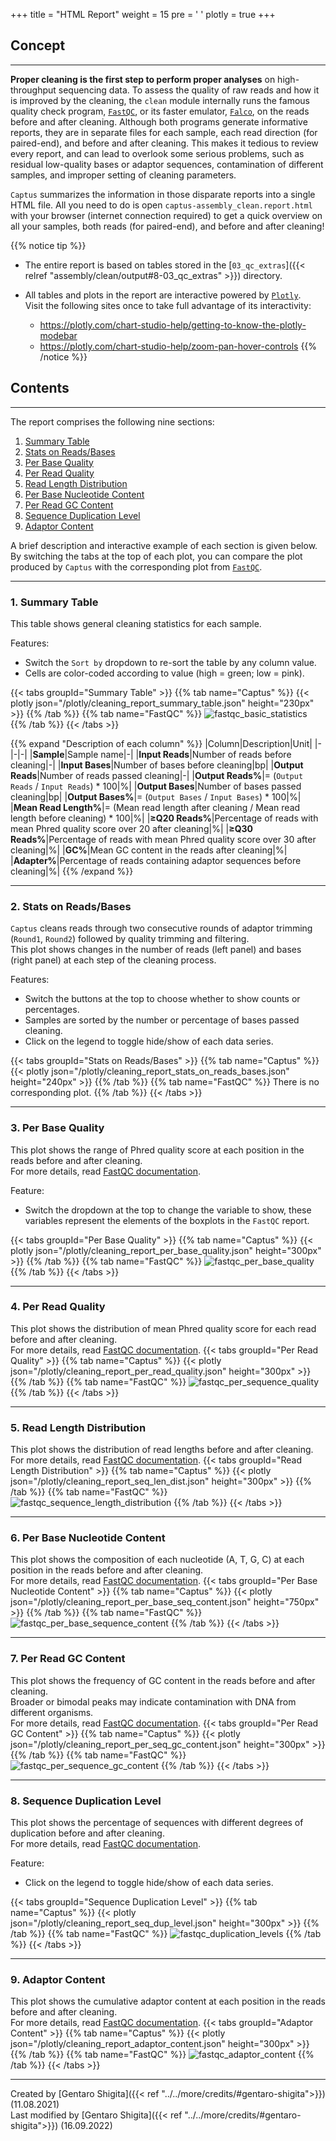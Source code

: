 +++
title = "HTML Report"
weight = 15
pre = '<i class="fas fa-chart-bar"></i> '
plotly = true
+++

## Concept

---
**Proper cleaning is the first step to perform proper analyses** on high-throughput sequencing data.
To assess the quality of raw reads and how it is improved by the cleaning, the `clean` module internally runs the famous quality check program, [`FastQC`](https://www.bioinformatics.babraham.ac.uk/projects/fastqc), or its faster emulator, [`Falco`](https://github.com/smithlabcode/falco), on the reads before and after cleaning.
Although both programs generate informative reports, they are in separate files for each sample, each read direction (for paired-end), and before and after cleaning.
This makes it tedious to review every report, and can lead to overlook some serious problems, such as residual low-quality bases or adaptor sequences, contamination of different samples, and improper setting of cleaning parameters.

`Captus` summarizes the information in those disparate reports into a single HTML file. All you need to do is open `captus-assembly_clean.report.html` with your browser (internet connection required) to get a quick overview on all your samples, both reads (for paired-end), and before and after cleaning!

{{% notice tip %}}

- The entire report is based on tables stored in the [`03_qc_extras`]({{< relref "assembly/clean/output#8-03_qc_extras" >}}) directory.
- All tables and plots in the report are interactive powered by [`Plotly`](https://plotly.com/python).  
Visit the following sites once to take full advantage of its interactivity:

  - <https://plotly.com/chart-studio-help/getting-to-know-the-plotly-modebar>
  - <https://plotly.com/chart-studio-help/zoom-pan-hover-controls>
{{% /notice %}}

## Contents

---
The report comprises the following nine sections:

1. [Summary Table](#1-summary-table)
2. [Stats on Reads/Bases](#2-stats-on-readsbases)
3. [Per Base Quality](#3-per-base-quality)
4. [Per Read Quality](#4-per-read-quality)
5. [Read Length Distribution](#5-read-length-distribution)
6. [Per Base Nucleotide Content](#6-per-base-nucleotide-content)
7. [Per Read GC Content](#7-per-read-gc-content)
8. [Sequence Duplication Level](#8-sequence-duplication-level)
9. [Adaptor Content](#9-adaptor-content)

A brief description and interactive example of each section is given below.  
By switching the tabs at the top of each plot, you can compare the plot produced by `Captus` with the corresponding plot from [`FastQC`](https://www.bioinformatics.babraham.ac.uk/projects/fastqc).

---

### 1. Summary Table

This table shows general cleaning statistics for each sample.

Features:

- Switch the `Sort by` dropdown to re-sort the table by any column value.
- Cells are color-coded according to value (high = green; low = pink).

{{< tabs groupId="Summary Table" >}}
{{% tab name="Captus" %}}
{{< plotly json="/plotly/cleaning_report_summary_table.json" height="230px" >}}
{{% /tab %}}
{{% tab name="FastQC" %}}
![fastqc_basic_statistics](/captus.docs/images/fastqc_basic_statistics.png?height=200px)
{{% /tab %}}
{{< /tabs >}}

{{% expand "Description of each column" %}}
|Column|Description|Unit|
|-|-|-|
|**Sample**|Sample name|-|
|**Input Reads**|Number of reads before cleaning|-|
|**Input Bases**|Number of bases before cleaning|bp|
|**Output Reads**|Number of reads passed cleaning|-|
|**Output Reads%**|= (`Output Reads` / `Input Reads`) * 100|%|
|**Output Bases**|Number of bases passed cleaning|bp|
|**Output Bases%**|= (`Output Bases` / `Input Bases`) * 100|%|
|**Mean Read Length%**|= (Mean read length after cleaning / Mean read length before cleaning) * 100|%|
|**≥Q20 Reads%**|Percentage of reads with mean Phred quality score over 20 after cleaning|%|
|**≥Q30 Reads%**|Percentage of reads with mean Phred quality score over 30 after cleaning|%|
|**GC%**|Mean GC content in the reads after cleaning|%|
|**Adapter%**|Percentage of reads containing adaptor sequences before cleaning|%|
{{% /expand %}}

---

### 2. Stats on Reads/Bases

`Captus` cleans reads through two consecutive rounds of adaptor trimming (`Round1`, `Round2`) followed by quality trimming and filtering.  
This plot shows changes in the number of reads (left panel) and bases (right panel) at each step of the cleaning process.

Features:

- Switch the buttons at the top to choose whether to show counts or percentages.
- Samples are sorted by the number or percentage of bases passed cleaning.
- Click on the legend to toggle hide/show of each data series.

{{< tabs groupId="Stats on Reads/Bases" >}}
{{% tab name="Captus" %}}
{{< plotly json="/plotly/cleaning_report_stats_on_reads_bases.json" height="240px" >}}
{{% /tab %}}
{{% tab name="FastQC" %}}
There is no corresponding plot.
{{% /tab %}}
{{< /tabs >}}

---

### 3. Per Base Quality

This plot shows the range of Phred quality score at each position in the reads before and after cleaning.  
For more details, read [<i class="fab fa-readme"></i> FastQC documentation](https://www.bioinformatics.babraham.ac.uk/projects/fastqc/Help/3%20Analysis%20Modules/2%20Per%20Base%20Sequence%20Quality.html).  

Feature:

- Switch the dropdown at the top to change the variable to show, these variables represent the elements of the boxplots in the `FastQC` report.

{{< tabs groupId="Per Base Quality" >}}
{{% tab name="Captus" %}}
{{< plotly json="/plotly/cleaning_report_per_base_quality.json" height="300px" >}}
{{% /tab %}}
{{% tab name="FastQC" %}}
![fastqc_per_base_quality](/captus.docs/images/fastqc_per_base_quality.png?height=300px)
{{% /tab %}}
{{< /tabs >}}

---

### 4. Per Read Quality

This plot shows the distribution of mean Phred quality score for each read before and after cleaning.  
For more details, read [<i class="fab fa-readme"></i> FastQC documentation](https://www.bioinformatics.babraham.ac.uk/projects/fastqc/Help/3%20Analysis%20Modules/3%20Per%20Sequence%20Quality%20Scores.html).
{{< tabs groupId="Per Read Quality" >}}
{{% tab name="Captus" %}}
{{< plotly json="/plotly/cleaning_report_per_read_quality.json" height="300px" >}}
{{% /tab %}}
{{% tab name="FastQC" %}}
![fastqc_per_sequence_quality](/captus.docs/images/fastqc_per_sequence_quality.png?height=300px)
{{% /tab %}}
{{< /tabs >}}

---

### 5. Read Length Distribution

This plot shows the distribution of read lengths before and after cleaning.  
For more details, read [<i class="fab fa-readme"></i> FastQC documentation](https://www.bioinformatics.babraham.ac.uk/projects/fastqc/Help/3%20Analysis%20Modules/7%20Sequence%20Length%20Distribution.html).
{{< tabs groupId="Read Length Distribution" >}}
{{% tab name="Captus" %}}
{{< plotly json="/plotly/cleaning_report_seq_len_dist.json" height="300px" >}}
{{% /tab %}}
{{% tab name="FastQC" %}}
![fastqc_sequence_length_distribution](/captus.docs/images/fastqc_sequence_length_distribution.png?height=300px)
{{% /tab %}}
{{< /tabs >}}

---

### 6. Per Base Nucleotide Content

This plot shows the composition of each nucleotide (A, T, G, C) at each position in the reads before and after cleaning.  
For more details, read [<i class="fab fa-readme"></i> FastQC documentation](https://www.bioinformatics.babraham.ac.uk/projects/fastqc/Help/3%20Analysis%20Modules/4%20Per%20Base%20Sequence%20Content.html).
{{< tabs groupId="Per Base Nucleotide Content" >}}
{{% tab name="Captus" %}}
{{< plotly json="/plotly/cleaning_report_per_base_seq_content.json" height="750px" >}}
{{% /tab %}}
{{% tab name="FastQC" %}}
![fastqc_per_base_sequence_content](/captus.docs/images/fastqc_per_base_sequence_content.png?height=300px)
{{% /tab %}}
{{< /tabs >}}

---

### 7. Per Read GC Content

This plot shows the frequency of GC content in the reads before and after cleaning.  
Broader or bimodal peaks may indicate contamination with DNA from different organisms.  
For more details, read [<i class="fab fa-readme"></i> FastQC documentation](https://www.bioinformatics.babraham.ac.uk/projects/fastqc/Help/3%20Analysis%20Modules/5%20Per%20Sequence%20GC%20Content.html).
{{< tabs groupId="Per Read GC Content" >}}
{{% tab name="Captus" %}}
{{< plotly json="/plotly/cleaning_report_per_seq_gc_content.json" height="300px" >}}
{{% /tab %}}
{{% tab name="FastQC" %}}
![fastqc_per_sequence_gc_content](/captus.docs/images/fastqc_per_sequence_gc_content.png?height=300px)
{{% /tab %}}
{{< /tabs >}}

---

### 8. Sequence Duplication Level

This plot shows the percentage of sequences with different degrees of duplication before and after cleaning.  
For more details, read [<i class="fab fa-readme"></i> FastQC documentation](https://www.bioinformatics.babraham.ac.uk/projects/fastqc/Help/3%20Analysis%20Modules/8%20Duplicate%20Sequences.html).  

Feature:

- Click on the legend to toggle hide/show of each data series.

{{< tabs groupId="Sequence Duplication Level" >}}
{{% tab name="Captus" %}}
{{< plotly json="/plotly/cleaning_report_seq_dup_level.json" height="300px" >}}
{{% /tab %}}
{{% tab name="FastQC" %}}
![fastqc_duplication_levels](/captus.docs/images/fastqc_duplication_levels.png?height=300px)
{{% /tab %}}
{{< /tabs >}}

---

### 9. Adaptor Content

This plot shows the cumulative adaptor content at each position in the reads before and after cleaning.  
For more details, read [<i class="fab fa-readme"></i> FastQC documentation](https://www.bioinformatics.babraham.ac.uk/projects/fastqc/Help/3%20Analysis%20Modules/10%20Adapter%20Content.html).
{{< tabs groupId="Adaptor Content" >}}
{{% tab name="Captus" %}}
{{< plotly json="/plotly/cleaning_report_adaptor_content.json" height="300px" >}}
{{% /tab %}}
{{% tab name="FastQC" %}}
![fastqc_adaptor_content](/captus.docs/images/fastqc_adaptor_content.png?height=300px)
{{% /tab %}}
{{< /tabs >}}

---
Created by [Gentaro Shigita]({{< ref "../../more/credits/#gentaro-shigita">}}) (11.08.2021)  
Last modified by [Gentaro Shigita]({{< ref "../../more/credits/#gentaro-shigita">}}) (16.09.2022)
